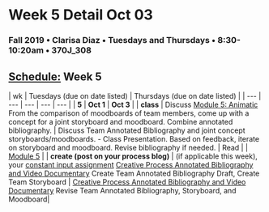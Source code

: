 # Week 5 Detail Oct 03

### Fall 2019 • Clarisa Diaz • Tuesdays and Thursdays • 8:30-10:20am • 370J_308

## [Schedule:](./) Week 5

| wk | Tuesdays \(due on date listed\) | Thursdays \(due on date listed\) |
| --- | --- | --- | --- | --- |
| **5** | **Oct 1** | **Oct 3** |
| **class** |  Discuss [Module 5: Animatic](http://teaching.polishedsolid.com/ip/mod5/content/index.html) From the comparison of moodboards of team members, come up with a concept for a joint storyboard and moodboard. Combine annotated bibliography. | Discuss Team Annotated Bibliography and joint concept storyboards/moodboards. - Class Presentation. Based on feedback, iterate on storyboard and moodboard. Revise bibliography if needed.
| Read |  | [Module 5](http://teaching.polishedsolid.com/ip/mod5/content/index.html) |
| **create \(post on your process blog\)** |  \(if applicable this week\), your [constant input assignment](constant-input-or-output.md)   [Creative Process Annotated Bibliography and Video Documentary](creative-process-annotated-bibliography-and-video-documentary.md) Create Team Annotated Bibliography Draft, Create Team Storyboard | [Creative Process Annotated Bibliography and Video Documentary](creative-process-annotated-bibliography-and-video-documentary.md)  Revise Team Annotated Bibliography, Storyboard, and Moodboard|

